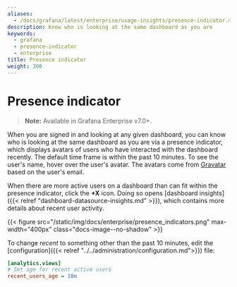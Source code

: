 ```yaml
---
aliases:
  - /docs/grafana/latest/enterprise/usage-insights/presence-indicator.md
description: Know who is looking at the same dashboard as you are
keywords:
  - grafana
  - presence-indicator
  - enterprise
title: Presence indicator
weight: 300
---
```


# Presence indicator

> **Note:** Available in Grafana Enterprise v7.0+.

When you are signed in and looking at any given dashboard, you can know who is looking at the same dashboard as you are via a presence indicator, which displays avatars of users who have interacted with the dashboard recently. The default time frame is within the past 10 minutes. To see the user's name, hover over the user's avatar. The avatars come from [Gravatar](https://gravatar.com) based on the user's email.

When there are more active users on a dashboard than can fit within the presence indicator, click the **+X** icon. Doing so opens [dashboard insights]({{< relref "dashboard-datasource-insights.md" >}}), which contains more details about recent user activity.

{{< figure src="/static/img/docs/enterprise/presence_indicators.png" max-width="400px" class="docs-image--no-shadow" >}}

To change _recent_ to something other than the past 10 minutes, edit the [configuration]({{< relref "../../administration/configuration.md">}}) file:

```ini
[analytics.views]
# Set age for recent active users
recent_users_age = 10m
```
